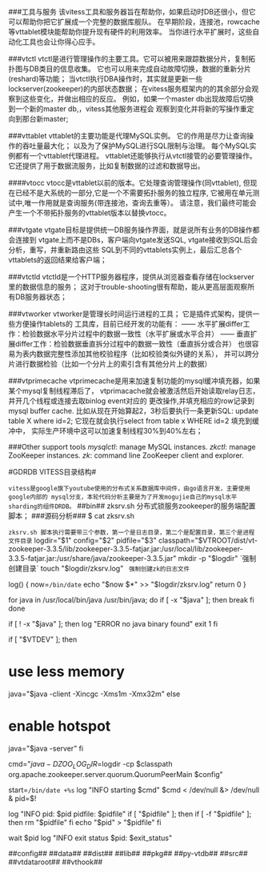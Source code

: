 ###工具与服务
该vitess工具和服务器旨在帮助你，如果启动时DB还很小，但它可以帮助你把它扩展成一个完整的数据库舰队。
在早期阶段，连接池，rowcache等vttablet模块能帮助你提升现有硬件的利用效率。
当你进行水平扩展时，这些自动化工具也会让你得心应手。

###vtctl
vtctl是进行管理操作的主要工具。它可以被用来跟踪数据分片，复制拓扑图与DB类目的信息收集。
它也可以用来完成自动故障切换，数据的重新分片(reshard)等功能；
当vtctl执行DBA操作时，其实就是更新一些lockserver(zookeeper)的内部状态数据；
在vitess服务框架内的的其余部分会观察到这些变化，并做出相应的反应。
例如，如果一个master db出现故障后切换到一个新的master db,，vitess其他服务进程会
观察到变化并将新的写操作重定向到那台新master;

###vttablet
vttablet的主要功能是代理MySQL实例。
它的作用是尽力让查询操作的吞吐量最大化；
以及为了保护MySQL进行SQL限制与治理。
每个MySQL实例都有一个vttablet代理进程。
vttablet还能够执行从vtctl接管的必要管理操作。
它还提供了用于数据流服务，比如复制数据的过滤和数据导出。

####vtocc
vtocc是vttablet以前的版本。它处理查询管理操作(同vttablet),
但现在已经不是大系统的一部分,它是一个不需要拓扑服务的独立程序,
它被用在单元测试中,唯一作用就是查询服务(带连接池，查询去重等）。
请注意，我们最终可能会产生一个不带拓扑服务的vttablet版本以替换vtocc。

###vtgate
vtgate目标是提供统一DB服务操作界面，就是说所有业务的DB操作都会连接到
vtgate上而不是DBs，客户端向vtgate发送SQL, vtgate接收到SQL后会分析，重写，并重新路由这些
SQL到不同的vttablets实例上，最后汇总各个vttablets的返回结果给客户端；

###vtctld
vtctld是一个HTTP服务器程序，提供从浏览器查看存储在lockserver里的数据信息的服务；
这对于trouble-shooting很有帮助，能从更高层面观察所有DB服务器状态；

###vtworker
vtworker是管理长时间运行进程的工具； 它是插件式架构，提供一些方便操作tablets的
工具库，目前已经开发的功能有：
—— 水平扩展differ工作：检验数据水平分片过程中的数据一致性（水平扩展或水平合并）
—— 垂直扩展differ工作：检验数据垂直拆分过程中的数据一致性（垂直拆分或合并）
也很容易为表内数据完整性添加其他校验程序（比如校验类似外键的关系），
并可以跨分片进行数据检验（比如一个分片上的索引含有其他分片上的数据）

###vtprimecache
vtprimecache是用来加速复制功能的mysql缓冲填充器，如果某个mysql复制线程滞后了，
vtprimacache就会被激活然后开始读取relay日志，并开几个线程或连接去取binlog event对应的
更改操作,并填充相应的row记录到mysql buffer cache.
比如从现在开始算起2，3秒后要执行一条更新SQL:
update table X where id=2;
它现在就会执行select from table x WHERE id=2 填充到缓冲中，
实际生产环境中这可以加速复制线程30%到40%左右；

###Other support tools
*mysqlctl*: manage MySQL instances.
*zkctl*: manage ZooKeeper instances.
*zk*: command line ZooKeeper client and explorer.





#GDRDB VITESS目录结构#

`
vitess是google旗下youtube使用的分布式关系数据库中间件，由go语言开发，主要使用google内部的
mysql分支，本轮代码分析主要是为了开发mogujie自己的mysql水平sharding的组件DRDB。
`
##bin##
zksrv.sh 分布式锁服务zookeeper的服务端配置脚本；
###源码分析###
$ cat zksrv.sh 

`
zksrv.sh 脚本执行需要带三个参数，第一个是日志目录，第二个是配置目录，第三个是进程文件目录
`
logdir="$1"
config="$2"
pidfile="$3"
classpath="$VTROOT/dist/vt-zookeeper-3.3.5/lib/zookeeper-3.3.5-fatjar.jar:/usr/local/lib/zookeeper-3.3.5-fatjar.jar:/usr/share/java/zookeeper-3.3.5.jar"
mkdir -p "$logdir"  `强制创建目录`
touch "$logdir/zksrv.log" `	强制创建zk的日志文件`

log() {
  now=`/bin/date`
  echo "$now $*" >> "$logdir/zksrv.log"
  return 0
}

for java in /usr/local/bin/java /usr/bin/java; do
  if [ -x "$java" ]; then
    break
  fi
done

if [ ! -x "$java" ]; then
  log "ERROR no java binary found"
  exit 1
fi

if [ "$VTDEV" ]; then
  # use less memory
  java="$java -client -Xincgc -Xms1m -Xmx32m"
else
  # enable hotspot
  java="$java -server"
fi


cmd="$java -DZOO_LOG_DIR=$logdir -cp $classpath org.apache.zookeeper.server.quorum.QuorumPeerMain $config"

start=`/bin/date +%s`
log "INFO starting $cmd"
$cmd < /dev/null &> /dev/null &
pid=$!

log "INFO pid: $pid pidfile: $pidfile"
if [ "$pidfile" ]; then 
  if [ -f "$pidfile" ]; then
    rm "$pidfile"
  fi
  echo "$pid" > "$pidfile"
fi

wait $pid
log "INFO exit status $pid: $exit_status"



##config##
##data##
##dist##
##lib##
##pkg##
##py-vtdb##
##src##
##vtdataroot##
##vthook##
